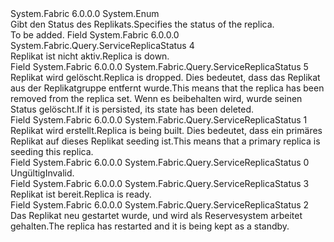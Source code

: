 <Type Name="ServiceReplicaStatus" FullName="System.Fabric.Query.ServiceReplicaStatus">
  <TypeSignature Language="C#" Value="public enum ServiceReplicaStatus" />
  <TypeSignature Language="ILAsm" Value=".class public auto ansi sealed ServiceReplicaStatus extends System.Enum" />
  <TypeSignature Language="DocId" Value="T:System.Fabric.Query.ServiceReplicaStatus" />
  <TypeSignature Language="VB.NET" Value="Public Enum ServiceReplicaStatus" />
  <TypeSignature Language="F#" Value="type ServiceReplicaStatus = " />
  <AssemblyInfo>
    <AssemblyName>System.Fabric</AssemblyName>
    <AssemblyVersion>6.0.0.0</AssemblyVersion>
  </AssemblyInfo>
  <Base>
    <BaseTypeName>System.Enum</BaseTypeName>
  </Base>
  <Docs>
    <summary>
      <para><span data-ttu-id="c72e1-101">Gibt den Status des Replikats.</span><span class="sxs-lookup"><span data-stu-id="c72e1-101">Specifies the status of the replica.</span></span></para>
    </summary>
    <remarks>To be added.</remarks>
  </Docs>
  <Members>
    <Member MemberName="Down">
      <MemberSignature Language="C#" Value="Down" />
      <MemberSignature Language="ILAsm" Value=".field public static literal valuetype System.Fabric.Query.ServiceReplicaStatus Down = int32(4)" />
      <MemberSignature Language="DocId" Value="F:System.Fabric.Query.ServiceReplicaStatus.Down" />
      <MemberSignature Language="VB.NET" Value="Down" />
      <MemberSignature Language="F#" Value="Down = 4" Usage="System.Fabric.Query.ServiceReplicaStatus.Down" />
      <MemberType>Field</MemberType>
      <AssemblyInfo>
        <AssemblyName>System.Fabric</AssemblyName>
        <AssemblyVersion>6.0.0.0</AssemblyVersion>
      </AssemblyInfo>
      <ReturnValue>
        <ReturnType>System.Fabric.Query.ServiceReplicaStatus</ReturnType>
      </ReturnValue>
      <MemberValue>4</MemberValue>
      <Docs>
        <summary>
          <para><span data-ttu-id="c72e1-102">Replikat ist nicht aktiv.</span><span class="sxs-lookup"><span data-stu-id="c72e1-102">Replica is down.</span></span></para>
        </summary>
      </Docs>
    </Member>
    <Member MemberName="Dropped">
      <MemberSignature Language="C#" Value="Dropped" />
      <MemberSignature Language="ILAsm" Value=".field public static literal valuetype System.Fabric.Query.ServiceReplicaStatus Dropped = int32(5)" />
      <MemberSignature Language="DocId" Value="F:System.Fabric.Query.ServiceReplicaStatus.Dropped" />
      <MemberSignature Language="VB.NET" Value="Dropped" />
      <MemberSignature Language="F#" Value="Dropped = 5" Usage="System.Fabric.Query.ServiceReplicaStatus.Dropped" />
      <MemberType>Field</MemberType>
      <AssemblyInfo>
        <AssemblyName>System.Fabric</AssemblyName>
        <AssemblyVersion>6.0.0.0</AssemblyVersion>
      </AssemblyInfo>
      <ReturnValue>
        <ReturnType>System.Fabric.Query.ServiceReplicaStatus</ReturnType>
      </ReturnValue>
      <MemberValue>5</MemberValue>
      <Docs>
        <summary>
          <para><span data-ttu-id="c72e1-103">Replikat wird gelöscht.</span><span class="sxs-lookup"><span data-stu-id="c72e1-103">Replica is dropped.</span></span> <span data-ttu-id="c72e1-104">Dies bedeutet, dass das Replikat aus der Replikatgruppe entfernt wurde.</span><span class="sxs-lookup"><span data-stu-id="c72e1-104">This means that the replica has been removed from the replica set.</span></span> <span data-ttu-id="c72e1-105">Wenn es beibehalten wird, wurde seinen Status gelöscht.</span><span class="sxs-lookup"><span data-stu-id="c72e1-105">If it is persisted, its state has been deleted.</span></span></para>
        </summary>
      </Docs>
    </Member>
    <Member MemberName="InBuild">
      <MemberSignature Language="C#" Value="InBuild" />
      <MemberSignature Language="ILAsm" Value=".field public static literal valuetype System.Fabric.Query.ServiceReplicaStatus InBuild = int32(1)" />
      <MemberSignature Language="DocId" Value="F:System.Fabric.Query.ServiceReplicaStatus.InBuild" />
      <MemberSignature Language="VB.NET" Value="InBuild" />
      <MemberSignature Language="F#" Value="InBuild = 1" Usage="System.Fabric.Query.ServiceReplicaStatus.InBuild" />
      <MemberType>Field</MemberType>
      <AssemblyInfo>
        <AssemblyName>System.Fabric</AssemblyName>
        <AssemblyVersion>6.0.0.0</AssemblyVersion>
      </AssemblyInfo>
      <ReturnValue>
        <ReturnType>System.Fabric.Query.ServiceReplicaStatus</ReturnType>
      </ReturnValue>
      <MemberValue>1</MemberValue>
      <Docs>
        <summary>
          <para><span data-ttu-id="c72e1-106">Replikat wird erstellt.</span><span class="sxs-lookup"><span data-stu-id="c72e1-106">Replica is being built.</span></span> <span data-ttu-id="c72e1-107">Dies bedeutet, dass ein primäres Replikat auf dieses Replikat seeding ist.</span><span class="sxs-lookup"><span data-stu-id="c72e1-107">This means that a primary replica is seeding this replica.</span></span></para>
        </summary>
      </Docs>
    </Member>
    <Member MemberName="Invalid">
      <MemberSignature Language="C#" Value="Invalid" />
      <MemberSignature Language="ILAsm" Value=".field public static literal valuetype System.Fabric.Query.ServiceReplicaStatus Invalid = int32(0)" />
      <MemberSignature Language="DocId" Value="F:System.Fabric.Query.ServiceReplicaStatus.Invalid" />
      <MemberSignature Language="VB.NET" Value="Invalid" />
      <MemberSignature Language="F#" Value="Invalid = 0" Usage="System.Fabric.Query.ServiceReplicaStatus.Invalid" />
      <MemberType>Field</MemberType>
      <AssemblyInfo>
        <AssemblyName>System.Fabric</AssemblyName>
        <AssemblyVersion>6.0.0.0</AssemblyVersion>
      </AssemblyInfo>
      <ReturnValue>
        <ReturnType>System.Fabric.Query.ServiceReplicaStatus</ReturnType>
      </ReturnValue>
      <MemberValue>0</MemberValue>
      <Docs>
        <summary>
          <para><span data-ttu-id="c72e1-108">Ungültig</span><span class="sxs-lookup"><span data-stu-id="c72e1-108">Invalid.</span></span></para>
        </summary>
      </Docs>
    </Member>
    <Member MemberName="Ready">
      <MemberSignature Language="C#" Value="Ready" />
      <MemberSignature Language="ILAsm" Value=".field public static literal valuetype System.Fabric.Query.ServiceReplicaStatus Ready = int32(3)" />
      <MemberSignature Language="DocId" Value="F:System.Fabric.Query.ServiceReplicaStatus.Ready" />
      <MemberSignature Language="VB.NET" Value="Ready" />
      <MemberSignature Language="F#" Value="Ready = 3" Usage="System.Fabric.Query.ServiceReplicaStatus.Ready" />
      <MemberType>Field</MemberType>
      <AssemblyInfo>
        <AssemblyName>System.Fabric</AssemblyName>
        <AssemblyVersion>6.0.0.0</AssemblyVersion>
      </AssemblyInfo>
      <ReturnValue>
        <ReturnType>System.Fabric.Query.ServiceReplicaStatus</ReturnType>
      </ReturnValue>
      <MemberValue>3</MemberValue>
      <Docs>
        <summary>
          <para><span data-ttu-id="c72e1-109">Replikat ist bereit.</span><span class="sxs-lookup"><span data-stu-id="c72e1-109">Replica is ready.</span></span></para>
        </summary>
      </Docs>
    </Member>
    <Member MemberName="Standby">
      <MemberSignature Language="C#" Value="Standby" />
      <MemberSignature Language="ILAsm" Value=".field public static literal valuetype System.Fabric.Query.ServiceReplicaStatus Standby = int32(2)" />
      <MemberSignature Language="DocId" Value="F:System.Fabric.Query.ServiceReplicaStatus.Standby" />
      <MemberSignature Language="VB.NET" Value="Standby" />
      <MemberSignature Language="F#" Value="Standby = 2" Usage="System.Fabric.Query.ServiceReplicaStatus.Standby" />
      <MemberType>Field</MemberType>
      <AssemblyInfo>
        <AssemblyName>System.Fabric</AssemblyName>
        <AssemblyVersion>6.0.0.0</AssemblyVersion>
      </AssemblyInfo>
      <ReturnValue>
        <ReturnType>System.Fabric.Query.ServiceReplicaStatus</ReturnType>
      </ReturnValue>
      <MemberValue>2</MemberValue>
      <Docs>
        <summary>
          <para>
            <span data-ttu-id="c72e1-110">Das Replikat neu gestartet wurde, und wird als Reservesystem arbeitet gehalten.</span><span class="sxs-lookup"><span data-stu-id="c72e1-110">The replica has restarted and it is being kept as a standby.</span></span>
            </para>
        </summary>
      </Docs>
    </Member>
  </Members>
</Type>